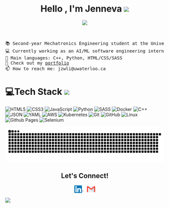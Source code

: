 
<h1 align="center"><b>Hello , I'm Jenneva </b><img src="https://media.giphy.com/media/hvRJCLFzcasrR4ia7z/giphy.gif" width="35"></h1>
<!--  -->
<p align="center">
  <a href="https://github.com/DenverCoder1/readme-typing-svg"><img src="https://readme-typing-svg.herokuapp.com?font=Time+New+Roman&color=cyan&size=25&center=true&vCenter=true&width=600&height=100&lines=Mechatronics+Engineering+Student;Robotics,+AI,+and+ML+Enthusiast;Hardworking+Active+Learner;"></a>
</p>


<br>

<pre>
📚 Second-year Mechatronics Engineering student at the University of Waterloo
💻 Currently working as an AI/ML software engineering intern
🌟 Main languages: C++, Python, HTML/CSS/SASS
🚀 Check out my <a href = "https://jenneva-li.github.io/website-portfolio/">portfolio</a>
📫 How to reach me: jzwli@uwaterloo.ca
</pre>
# 💻Tech Stack <img src = "https://media2.giphy.com/media/QssGEmpkyEOhBCb7e1/giphy.gif?cid=ecf05e47a0n3gi1bfqntqmob8g9aid1oyj2wr3ds3mg700bl&rid=giphy.gif" width = 32px>

![HTML5](https://img.shields.io/badge/html5-%23E34F26.svg?style=for-the-badge&logo=html5&logoColor=white) ![CSS3](https://img.shields.io/badge/css3-%231572B6.svg?style=for-the-badge&logo=css3&logoColor=white) ![JavaScript](https://img.shields.io/badge/javascript-%23323330.svg?style=for-the-badge&logo=javascript&logoColor=%23F7DF1E) ![Python](https://img.shields.io/badge/python-darkblue.svg?style=for-the-badge&logo=python&logoColor=white) ![SASS](https://img.shields.io/badge/sass-firebrick.svg?style=for-the-badge&logo=sass&logoColor=white)  ![Docker](https://img.shields.io/badge/docker-%230db7ed.svg?style=for-the-badge&logo=docker&logoColor=white)  ![C++](https://img.shields.io/badge/C++%20-%2300599C.svg?style=for-the-badge&logo=c%2B%2B&logoColor=white) ![JSON](https://img.shields.io/badge/JSON-000?logo=json&logoColor=fff&style=for-the-badge) ![YAML](https://img.shields.io/badge/YAML-CB171E?logo=yaml&logoColor=fff&style=for-the-badge) ![AWS](https://img.shields.io/badge/AWS-%23FF9900.svg?logo=amazon-web-services&logoColor=white&style=for-the-badge) ![Kubernetes](https://img.shields.io/badge/Kubernetes-326CE5?logo=kubernetes&logoColor=fff&style=for-the-badge) ![Git](https://img.shields.io/badge/git-%23F05033.svg?style=for-the-badge&logo=git&logoColor=white) ![GitHub](https://img.shields.io/badge/github-%23121011.svg?style=for-the-badge&logo=github&logoColor=white) ![Linux](https://img.shields.io/badge/Linux-FCC624?style=for-the-badge&logo=linux&logoColor=black) ![Github Pages](https://img.shields.io/badge/GitHub%20Pages-%23327FC7.svg?style=for-the-badge&logo=github&logoColor=white) ![Selenium](https://img.shields.io/badge/Selenium-43B02A?logo=selenium&logoColor=fff&style=for-the-badge)
<p align="center">
  <img src="https://github.com/StefanosSt/StefanosSt/blob/main/github-user-contribution.svg" alt="snake">
</p>
<div align="center">
  <h2><b>Let's Connect! </b></h2>

  <a href="www.linkedin.com/in/jenneva-li" target="_blank">
    <img align="center" alt="Jenneva Li | Linkedin" width="24px" src="https://github.com/SatYu26/SatYu26/blob/master/Assets/Linkedin.svg" />
  </a>
  &nbsp;&nbsp;
  
  <a href="mailto:jzwli@uwaterloo.ca">
    <img align="center" alt="Jenneva Li | Gmail" width="26px" src="https://github.com/SatYu26/SatYu26/blob/master/Assets/Gmail.svg" />
  </a>
</div>

  <img src="https://user-images.githubusercontent.com/73097560/115834477-dbab4500-a447-11eb-908a-139a6edaec5c.gif"><br><br>


